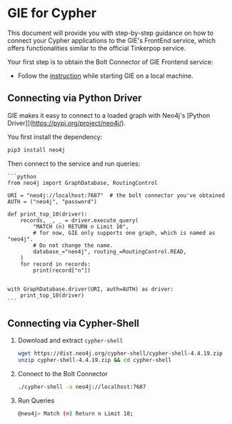 # GIE for Cypher
This document will provide you with step-by-step guidance on how to connect your Cypher applications to the GIE's
FrontEnd service, which offers functionalities similar to the official Tinkerpop service.

Your first step is to obtain the Bolt Connector of GIE Frontend service:
- Follow the [instruction](./dev_and_test.md#manually-start-the-gie-services) while starting GIE on a local machine.

## Connecting via Python Driver

GIE makes it easy to connect to a loaded graph with Neo4j's [Python Driver]](https://pypi.org/project/neo4j/).

You first install the dependency:
```bash
pip3 install neo4j
```

Then connect to the service and run queries:

    ```python
    from neo4j import GraphDatabase, RoutingControl

    URI = "neo4j://localhost:7687"  # the bolt connector you've obtained
    AUTH = ("neo4j", "password")

    def print_top_10(driver):
        records, _, _ = driver.execute_query(
            "MATCH (n) RETURN n Limit 10",
            # for now, GIE only supports one graph, which is named as "neo4j".
            # Do not change the name.
            database_="neo4j", routing_=RoutingControl.READ,
        )
        for record in records:
            print(record["n"])


    with GraphDatabase.driver(URI, auth=AUTH) as driver:
        print_top_10(driver)
    ```

## Connecting via Cypher-Shell
1. Download and extract `cypher-shell`
    ```bash
    wget https://dist.neo4j.org/cypher-shell/cypher-shell-4.4.19.zip
    unzip cypher-shell-4.4.19.zip && cd cypher-shell
    ```
2. Connect to the Bolt Connector
    ```bash
    ./cypher-shell -a neo4j://localhost:7687
    ```
3. Run Queries
    ```bash
    @neo4j> Match (n) Return n Limit 10;
    ```
